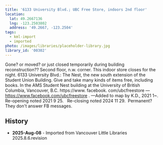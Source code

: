 ```yaml
---
title: '6133 University Blvd.; UBC Free Store, indoors 2nd floor'
location:
  lat: 49.2667136
  lng: -123.2503802
  address: '49.2667, -123.2504'
tags:
  - kml-import
  - imported
photo: /images/libraries/placeholder-library.jpg
library_id: '00302'
---
```

Gone? or moved? or just closed temporarily during building reconstruction??
Second floor, n.w. corner.
This indoor store closes for the night.
6133 University Blvd.: The Nest, the new south extension of the Student Union Building. 
Give and take many kinds of items free, including books.
In the AMS Student Nest building at the University of British Columbia, Vancouver, B.C.
https://www. facebook. com/ubcfreestore —
https://www.facebook.com/ubcfreestore .
—Added to map by K.D., 2021 1~. 
Re-opening noted 2021 9 25.  
Re-closing noted 2024 11 29.  Permanent?
They don't answer FB messages.

## History
- **2025-Aug-08** - Imported from Vancouver Little Libraries 2025.8.6.revision
